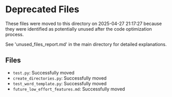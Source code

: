 # Deprecated Files

These files were moved to this directory on 2025-04-27 21:17:27 because they were identified as potentially unused after the code optimization process.

See 'unused_files_report.md' in the main directory for detailed explanations.

## Files

- `test.py`: Successfully moved
- `create_directories.py`: Successfully moved
- `test_word_template.py`: Successfully moved
- `future_low_effort_features.md`: Successfully moved
